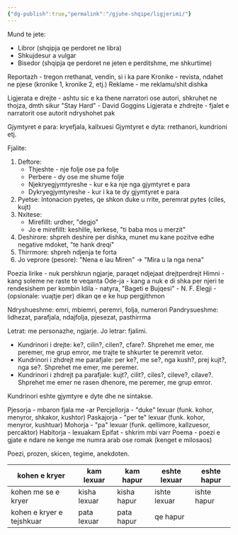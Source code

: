 ```yaml
---
{"dg-publish":true,"permalink":"/gjuhe-shqipe/ligjerimi/"}
---
```



Mund te jete:
- Libror (shqipja qe perdoret ne libra)
- Shkujdesur a vulgar
- Bisedor (shqipja qe perdoret ne jeten e perditshme, me shkurtime)

Reportazh - tregon rrethanat, vendin, si i ka pare
Kronike - revista, ndahet ne pjese (kronike 1, kronike 2, etj.)
Reklame - me reklamu/shit dishka

Ligjerata e drejte - ashtu sic e ka thene narratori ose autori, shkruhet ne thojza, dmth sikur "Stay Hard" - David Goggins
Ligjerata e zhdrejte - fjalet e narratorit ose autorit ndryshohet pak

Gjymtyret e para: kryefjala, kallxuesi
Gjymtyret e dyta: rrethanori, kundrioni etj.

Fjalite:
1. Deftore:
	- Thjeshte - nje folje ose pa folje
	- Perbere - dy ose me shume folje
	- Njekryegjymtyreshe - kur e ka nje nga gjymtyret e para
	- Dykryegjymtyreshe - kur i ka te dy gjymtyret e para
2. Pyetse: Intonacion pyetes, qe shkon duke u rrite, peremrat pytes (ciles, kujt)
3. Nxitese:
	- Mirefillt: urdher, "degjo"
	- Jo e mirefillt: keshille, kerkese, "ti baba mos u merzit"
4. Deshirore: shpreh deshire per dishka, munet mu kane pozitve edhe negative mdoket, "te hank dreqi"
5. Thirrmore: shpreh ndjenja te forta
6. Jo veprore (pesore): "Nena e lau Miren" -> "Mira u la nga nena"

Poezia lirike - nuk pershkrun ngjarje, paraqet ndjejaat drejtperdrejt
Himni - kang soleme ne raste te veqanta
Ode-ja - kang a nuk e di shka per njeri te rendesishem per kombin
Idila - natyra, "Bageti e Bujqesi" - N. F.
Elegji - (opsionale: vuajtje per) dikan qe e ke hup pergjithmon

Ndryshueshme: emri, mbiemri, peremri, folja, numerori
Pandrysueshme: lidhezat, parafjala, ndajfolja, pjesezat, pasthirrma

Letrat: me personazhe, ngjarje.
Jo letrar: fjalimi.

- Kundrinori i drejte: ke?, cilin?, cilen?, cfare?. Shprehet me emer, me peremer, me grup emror, me trajte te shkurter te peremrit vetor.
- Kundrinori i zhdrejt me parafjale: per ke?, me se?, nga kush?, prej kujt?, nga se?. Shprehet me emer, me peremer.
- Kundrinori i zhdrejt pa parafjale:  kujt?, cilit?, ciles?, cileve?, cilave?. Shprehet me emer ne rasen dhenore, me peremer, me grup emror.

Kundrinori eshte gjymtyre e dyte dhe ne sintakse.

Pjesorja - mbaron fjala me -ar
Percjellorja - "duke" lexuar (funk. kohor, menyror, shkakor, kushtor)
Paskajorja - "per te" lexuar (funk. kohor, menyror, kushtuar)
Mohorja - "pa" lexuar (funk. qellimore, kallzuesor, percaktor)
Habitorja - lexuakam
Epifat - shkrim mbi varr
Poema - poezi e gjate e ndare ne kenge me numra arab ose romak (kenget e milosaos)

Poezi, prozen, skicen, tegime, anekdoten.

| kohen e kryer             | kam lexuar   | kam hapur   | eshte lexuar | eshte hapur |
| ------------------------- | ------------ | ----------- | ------------ | ----------- |
| kohen me se e kryer       | kisha lexuar | kisha hapur | ishte lexuar | ishte hapur |
| kohen e kryer e tejshkuar | pata lexuar  | pata hapur  | qe hapur     |             |
